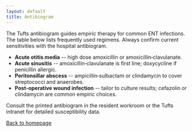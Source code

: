 ```yaml
---
layout: default
title: Antibiogram
---
```

The Tufts antibiogram guides empiric therapy for common ENT infections. The table below lists frequently used regimens. Always confirm current sensitivities with the hospital antibiogram.

- **Acute otitis media** -- high dose amoxicillin or amoxicillin‑clavulanate.
- **Acute sinusitis** -- amoxicillin‑clavulanate is first line; doxycycline if penicillin allergic.
- **Peritonsillar abscess** -- ampicillin‑sulbactam or clindamycin to cover streptococci and anaerobes.
- **Post‑operative wound infection** -- tailor to culture results; cefazolin or clindamycin are common empiric choices.

Consult the printed antibiogram in the resident workroom or the Tufts intranet for detailed susceptibility data.

[Back to homepage](index.html)
